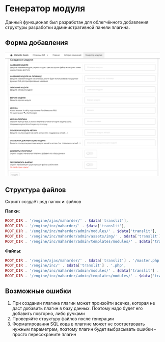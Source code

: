 # Генератор модуля

Данный функционал был разработан для облегчённого добавления структуры разработки административной панели плагина.

## Форма добавления

![image.png](assets/image.png)


## Структура файлов

Скрипт создаёт ряд папок и файлов

**Папки**:

```php
ROOT_DIR . '/engine/ajax/maharder/' . $data['translit'],
ROOT_DIR . '/engine/inc/maharder/' . $data['translit'],
ROOT_DIR . '/engine/inc/maharder/admin/modules/' . $data['translit'],
ROOT_DIR . '/engine/inc/maharder/admin/assets/img/' . $data['translit'],
ROOT_DIR . '/engine/inc/maharder/admin/templates/modules/' . $data['translit'],
```

**Файлы**:

```php
ROOT_DIR . '/engine/ajax/maharder/' . $data['translit'] . '/master.php',
ROOT_DIR . '/engine/inc/' . $data['translit'] . '.php',
ROOT_DIR . '/engine/inc/maharder/admin/modules/' . $data['translit'] . '/main.php',
ROOT_DIR . '/engine/inc/maharder/admin/templates/modules/' . $data['translit'] . '/main.html',
```

## Возможные ошибки

1. При создании плагина плагин может произойти асечка, которая не даст добавить плагин в базу данных. Поэтому надо будет его добавить повторно, либо ручками
2. Проверяйте структуру файлов после генерации
3. Форматирования SQL кода в плагине может не соответвовать нужным параметрам, поэтому плагин будет выбрасывать ошибки - просто пересохраните плагин

